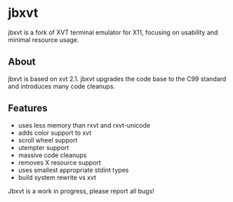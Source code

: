 # jbxvt
jbxvt is a fork of XVT terminal emulator for X11,
      focusing on usability and minimal resource usage.  

## About
jbxvt is based on xvt 2.1.  jbxvt upgrades the code base
to the C99 standard and introduces many code cleanups.

## Features
* uses less memory than rxvt and rxvt-unicode
* adds color support to xvt
* scroll wheel support
* utempter support
* massive code cleanups
* removes X resource support
* uses smallest appropriate stdint types
* build system rewrite vs xvt

Jbxvt is a work in progress, please report all bugs!

